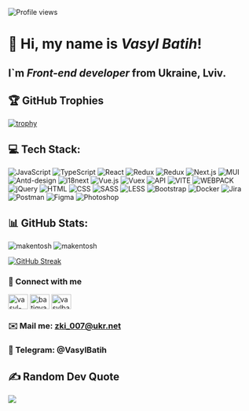 <!-- ![Visitor Count](https://profile-counter.glitch.me/makentosh/count.svg)-->
![Profile views](https://komarev.com/ghpvc/?username=makentosh)

<h1 >👋 Hi, my name is <i>Vasyl Batih</i>!</h1>
<h2>I`m <i>Front-end developer</i> from Ukraine, Lviv.</h2>

## 🏆 GitHub Trophies

[![trophy](https://github-profile-trophy.vercel.app/?username=makentosh)](https://github.com/makentosh/github-profile-trophy)

## 💻 Tech Stack:
![JavaScript](https://img.shields.io/badge/-JavaScript-090909?style=for-the-badge&logo=JavaScript)
![TypeScript](https://img.shields.io/badge/-TypeScript-090909?style=for-the-badge&logo=TypeScript)
![React](https://img.shields.io/badge/-React-090909?style=for-the-badge&logo=React)
![Redux](https://img.shields.io/badge/-Redux-090909?style=for-the-badge&logo=Redux)
![Redux](https://img.shields.io/badge/-Redux_toolkit-090909?style=for-the-badge&logo=Redux)
![Next.js](https://img.shields.io/badge/-next.js-090909?style=for-the-badge&logo=nextdotjs)
![MUI](https://img.shields.io/badge/-MUI-090909?style=for-the-badge&logo=MUI)
![Antd-design](https://img.shields.io/badge/-AntDesign-090909?style=for-the-badge&logo=antdesign)
![i18next](https://img.shields.io/badge/-i18next-090909?style=for-the-badge&logo=i18next)
![Vue.js](https://img.shields.io/badge/-Vue-090909?style=for-the-badge&logo=Vue.js)
![Vuex](https://img.shields.io/badge/-Vuex-090909?style=for-the-badge&logo=Vue.js)
![API](https://img.shields.io/badge/-REST&#032;API-090909?style=for-the-badge)
![VITE](https://img.shields.io/badge/-VITE-090909?style=for-the-badge&logo=VITE)
![WEBPACK](https://img.shields.io/badge/-WEBPACK-090909?style=for-the-badge&logo=WEBPACK)
![jQuery](https://img.shields.io/badge/-jQuery-090909?style=for-the-badge&logo=jQuery)
![HTML](https://img.shields.io/badge/-HTML-090909?style=for-the-badge&logo=html5)
![CSS](https://img.shields.io/badge/-CSS-090909?style=for-the-badge&logo=css3)
![SASS](https://img.shields.io/badge/-SASS/SCSS-090909?style=for-the-badge&logo=sass)
![LESS](https://img.shields.io/badge/-LESS-090909?style=for-the-badge&logo=less)
![Bootstrap](https://img.shields.io/badge/-Bootstrap-090909?style=for-the-badge&logo=Bootstrap)
![Docker](https://img.shields.io/badge/-docker-090909?style=for-the-badge&logo=docker)
![Jira](https://img.shields.io/badge/-JIRA-090909?style=for-the-badge&logo=jira)
![Postman](https://img.shields.io/badge/-POSTMAN-090909?style=for-the-badge&logo=postman)
![Figma](https://img.shields.io/badge/-Figma-090909?style=for-the-badge&logo=Figma)
![Photoshop](https://img.shields.io/badge/-photoshop-090909?style=for-the-badge&logo=adobe-photoshop)

## 📊 GitHub Stats:
<div>
  <img align="top" src="https://readme-stats.clckblog.space/api/top-langs?username=makentosh&show_icons=true&locale=en&layout=compact" alt="makentosh" />
  <img  src="https://readme-stats.clckblog.space/api?username=makentosh&show_icons=true&locale=en" alt="makentosh" />
</div>

[![GitHub Streak](https://streak-stats.demolab.com/?user=makentosh)](https://git.io/streak-stats)

<h3> 📝 Connect with me</h3>
<p align="left">
  <a href="https://linkedin.com/in/vasyl-batih-828268159" target="blank" style="text-decoration:none;">
    <img align="center" src="https://raw.githubusercontent.com/rahuldkjain/github-profile-readme-generator/master/src/images/icons/Social/linked-in-alt.svg" alt="vasyl-batih-828268159" height="30" width="40" />
  </a>
  <a href="https://fb.com/batigvasyl" target="blank" style="text-decoration:none;">
    <img align="center" src="https://raw.githubusercontent.com/rahuldkjain/github-profile-readme-generator/master/src/images/icons/Social/facebook.svg" alt="batigvasyl" height="30" width="40" />
  </a>
  <a href="https://instagram.com/vasylbatih" target="blank" style="text-decoration:none;">
    <img align="center" src="https://raw.githubusercontent.com/rahuldkjain/github-profile-readme-generator/master/src/images/icons/Social/instagram.svg" alt="vasylbatih" height="30" width="40" />
  </a>
</p>

### ✉️ Mail me: zki_007@ukr.net
### 📲 Telegram: @VasylBatih

## ✍️ Random Dev Quote
![](https://quotes-github-readme.vercel.app/api?type=horizontal&theme=light)
